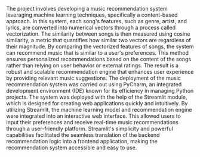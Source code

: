 The project involves developing a music recommendation system leveraging machine learning techniques, specifically a content-based approach. In this system, each song's features, such as genre, artist, and lyrics, are converted into numerical vectors through a process called vectorization. The similarity between songs is then measured using cosine similarity, a metric that quantifies how similar two vectors are regardless of their magnitude. By comparing the vectorized features of songs, the system can recommend music that is similar to a user's preferences. This method ensures personalized recommendations based on the content of the songs rather than relying on user behavior or external ratings. The result is a robust and scalable recommendation engine that enhances user experience by providing relevant music suggestions. 
The deployment of the music recommendation system was carried out using PyCharm, an integrated development environment (IDE) known for its efficiency in managing Python projects. The system was deployed with the help of the Streamlit module, which is designed for creating web applications quickly and intuitively. By utilizing Streamlit, the machine learning model and recommendation engine were integrated into an interactive web interface. This allowed users to input their preferences and receive real-time music recommendations through a user-friendly platform. Streamlit's simplicity and powerful capabilities facilitated the seamless translation of the backend recommendation logic into a frontend application, making the recommendation system accessible and easy to use.
